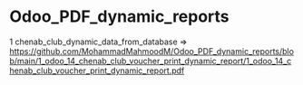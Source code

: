 # Odoo_PDF_dynamic_reports

1 chenab_club_dynamic_data_from_database => 
https://github.com/MohammadMahmoodM/Odoo_PDF_dynamic_reports/blob/main/1_odoo_14_chenab_club_voucher_print_dynamic_report/1_odoo_14_chenab_club_voucher_print_dynamic_report.pdf
